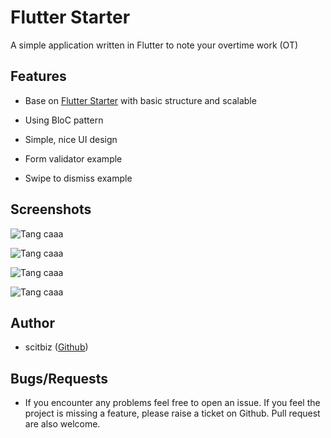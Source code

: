 # Flutter Starter

A simple application written in Flutter to note your overtime work (OT)

## Features

- Base on [Flutter Starter](https://github.com/scitbiz/flutter-starter) with basic structure and scalable

- Using BloC pattern

- Simple, nice UI design

- Form validator example

- Swipe to dismiss example

## Screenshots

![Tang caaa](screenshots/1.png)

![Tang caaa](screenshots/2.png)

![Tang caaa](screenshots/3.png)

![Tang caaa](screenshots/4.png)

## Author

- scitbiz ([Github](https://github.com/nikhilpanju))

## Bugs/Requests

- If you encounter any problems feel free to open an issue. If you feel the project is missing a feature, please raise a ticket on Github. Pull request are also welcome.
